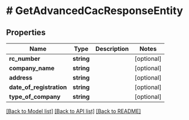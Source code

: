 # # GetAdvancedCacResponseEntity

## Properties

Name | Type | Description | Notes
------------ | ------------- | ------------- | -------------
**rc_number** | **string** |  | [optional]
**company_name** | **string** |  | [optional]
**address** | **string** |  | [optional]
**date_of_registration** | **string** |  | [optional]
**type_of_company** | **string** |  | [optional]

[[Back to Model list]](../../README.md#models) [[Back to API list]](../../README.md#endpoints) [[Back to README]](../../README.md)
